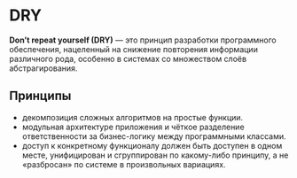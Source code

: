 # DRY

**Don’t repeat yourself (DRY)** — это принцип разработки программного обеспечения, нацеленный на снижение повторения информации различного рода, особенно в системах со множеством слоёв абстрагирования.

## Принципы
* декомпозиция сложных алгоритмов на простые функции.
* модульная архитектуре приложения и чёткое разделение ответственности за бизнес-логику между программными классами.
* доступ к конкретному функционалу должен быть доступен в одном месте, унифицирован и сгруппирован по какому-либо принципу, а не «разбросан» по системе в произвольных вариациях.
